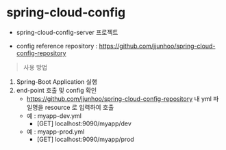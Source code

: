 # spring-cloud-config

- spring-cloud-config-server 프로젝트

- config reference repository : https://github.com/jjunhoo/spring-cloud-config-repository

> 사용 방법

1. Spring-Boot Application 실행
2. end-point 호출 및 config 확인
   - https://github.com/jjunhoo/spring-cloud-config-repository 내 yml 파일명을 resource 로 입력하여 호출
   - 예 : myapp-dev.yml
     - [GET] localhost:9090/myapp/dev
   - 예 : myapp-prod.yml
     - [GET] localhost:9090/myapp/prod
